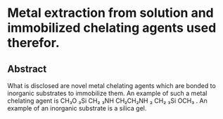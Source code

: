 # Metal extraction from solution and immobilized chelating agents used therefor.

## Abstract
What is disclosed are novel metal chelating agents which are bonded to inorganic substrates to immobilize them. An example of such a metal chelating agent is CH₃O ₃Si CH₂ ₃NH CH₂CH₂NH ₂ CH₂ ₃Si OCH₃ . An example of an inorganic substrate is a silica gel.